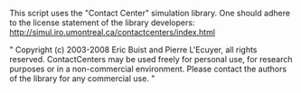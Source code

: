 This script uses the "Contact Center" simulation library. 
One should adhere to the license statement of the library developers:
http://simul.iro.umontreal.ca/contactcenters/index.html

"
Copyright (c) 2003-2008 Eric Buist and Pierre L'Ecuyer, all rights reserved. 
ContactCenters may be used freely for personal use, for research purposes or in a non-commercial environment. 
Please contact the authors of the library for any commercial use.
"
